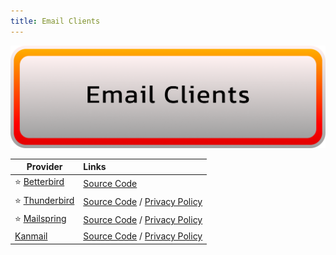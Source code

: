 ```yaml
---
title: Email Clients
---
```


![Cover](../../assets/email-clients.png)

| Provider | Links
| --- | :-- |
| :star: [Betterbird](https://www.betterbird.eu/) | [Source Code](https://github.com/Betterbird/) |
| :star: [Thunderbird](https://thunderbird.net/) | [Source Code](https://hg.mozilla.org/comm-central) / [Privacy Policy](https://mozilla.org/privacy/thunderbird) |
| :star: [Mailspring](https://getmailspring.com/) | [Source Code](https://github.com/Foundry376/Mailspring) / [Privacy Policy](https://www.getmailspring.com/privacy-policy) |
| [Kanmail](https://kanmail.io/) | [Source Code](https://github.com/Oxygem/Kanmail) / [Privacy Policy](https://kanmail.io/privacy) |